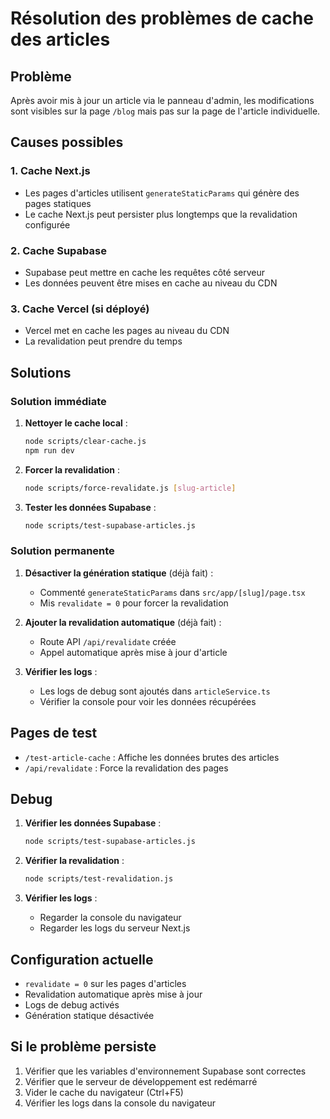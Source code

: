 # Résolution des problèmes de cache des articles

## Problème
Après avoir mis à jour un article via le panneau d'admin, les modifications sont visibles sur la page `/blog` mais pas sur la page de l'article individuelle.

## Causes possibles

### 1. Cache Next.js
- Les pages d'articles utilisent `generateStaticParams` qui génère des pages statiques
- Le cache Next.js peut persister plus longtemps que la revalidation configurée

### 2. Cache Supabase
- Supabase peut mettre en cache les requêtes côté serveur
- Les données peuvent être mises en cache au niveau du CDN

### 3. Cache Vercel (si déployé)
- Vercel met en cache les pages au niveau du CDN
- La revalidation peut prendre du temps

## Solutions

### Solution immédiate

1. **Nettoyer le cache local** :
   ```bash
   node scripts/clear-cache.js
   npm run dev
   ```

2. **Forcer la revalidation** :
   ```bash
   node scripts/force-revalidate.js [slug-article]
   ```

3. **Tester les données Supabase** :
   ```bash
   node scripts/test-supabase-articles.js
   ```

### Solution permanente

1. **Désactiver la génération statique** (déjà fait) :
   - Commenté `generateStaticParams` dans `src/app/[slug]/page.tsx`
   - Mis `revalidate = 0` pour forcer la revalidation

2. **Ajouter la revalidation automatique** (déjà fait) :
   - Route API `/api/revalidate` créée
   - Appel automatique après mise à jour d'article

3. **Vérifier les logs** :
   - Les logs de debug sont ajoutés dans `articleService.ts`
   - Vérifier la console pour voir les données récupérées

## Pages de test

- `/test-article-cache` : Affiche les données brutes des articles
- `/api/revalidate` : Force la revalidation des pages

## Debug

1. **Vérifier les données Supabase** :
   ```bash
   node scripts/test-supabase-articles.js
   ```

2. **Vérifier la revalidation** :
   ```bash
   node scripts/test-revalidation.js
   ```

3. **Vérifier les logs** :
   - Regarder la console du navigateur
   - Regarder les logs du serveur Next.js

## Configuration actuelle

- `revalidate = 0` sur les pages d'articles
- Revalidation automatique après mise à jour
- Logs de debug activés
- Génération statique désactivée

## Si le problème persiste

1. Vérifier que les variables d'environnement Supabase sont correctes
2. Vérifier que le serveur de développement est redémarré
3. Vider le cache du navigateur (Ctrl+F5)
4. Vérifier les logs dans la console du navigateur
